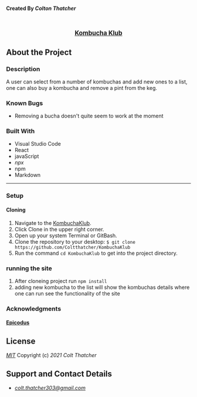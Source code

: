 #### Created By _**Colton Thatcher**_

<br>
<p align="center">
  <u><big><b>Kombucha Klub</b></big></u>
</p>

   
</p>

<p align="center">
  <small></small>
</p>



##  About the Project

### Description
A user can select from a number of kombuchas and add new ones to a list, one can also buy a kombucha and remove a pint from the keg.

### Known Bugs

* Removing a bucha doesn't quite seem to work at the moment

### Built With
* Visual Studio Code
* React
* javaScript 
* _npx_
* npm
* Markdown


------------------------------


### Setup

  #### Cloning

  1) Navigate to the [KombuchaKlub](https://github.com/Coltthatcher/Kombucuchaklub).
  2) Click Clone in the upper right corner.
  3) Open up your system Terminal or GitBash.
  4) Clone the repository to your desktop: `$ git clone https://github.com/Coltthatcher/KombuchaKlub`
  5) Run the command `cd KombuchaKlub` to get into the project directory.

### running the site

  1) After cloneing project run `npm install`
  2) adding new kombucha to the list will show the kombuchas details where one can run see the functionality of the site

 

### Acknowledgments

#### [Epicodus](https://www.epicodus.com/)


## License

_[MIT](https://opensource.org/licenses/MIT)_
Copyright (c) _2021_ _Colt Thatcher_

## Support and Contact Details
* _[colt.thatcher303@gmail.com](colt.thatcher303@gmail.com)_